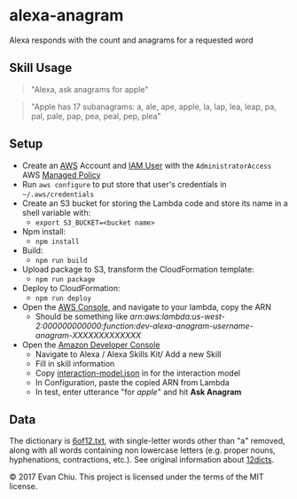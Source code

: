 # alexa-anagram
Alexa responds with the count and anagrams for a requested word

## Skill Usage
> "Alexa, ask anagrams for apple"

> "Apple has 17 subanagrams: a, ale, ape, apple, la, lap, lea, leap, pa, pal, pale, pap, pea, peal, pep, plea"

## Setup
* Create an [AWS](https://aws.amazon.com/) Account and [IAM User](https://aws.amazon.com/iam/) with the `AdministratorAccess` AWS [Managed Policy](http://docs.aws.amazon.com/IAM/latest/UserGuide/access_policies_managed-vs-inline.html)
* Run `aws configure` to put store that user's credentials in `~/.aws/credentials`
* Create an S3 bucket for storing the Lambda code and store its name in a shell variable with:
  * `export S3_BUCKET=<bucket name>`
* Npm install:
  * `npm install`
* Build:
  * `npm run build`
* Upload package to S3, transform the CloudFormation template:
  * `npm run package`
* Deploy to CloudFormation:
  * `npm run deploy`
* Open the [AWS Console](https://console.aws.amazon.com), and navigate to your lambda, copy the ARN
  * Should be something like *arn:aws:lambda:us-west-2:000000000000:function:dev-alexa-anagram-username-anagram-XXXXXXXXXXXXX*
* Open the [Amazon Developer Console](https://developer.amazon.com/home.html)
  * Navigate to Alexa / Alexa Skills Kit/ Add a new Skill
  * Fill in skill information
  * Copy [interaction-model.json](interaction-model.json) in for the interaction model
  * In Configuration, paste the copied ARN from Lambda
  * In test, enter utterance "for *apple*" and hit **Ask Anagram**

## Data
The dictionary is [6of12.txt](data/6of12.txt), with single-letter words other than "a" removed, along with all words containing non lowercase letters (e.g. proper nouns, hyphenations, contractions, etc.).  See original information about [12dicts](http://scrapmaker.com/data/wordlists/twelve-dicts/readme.html).

&copy; 2017 Evan Chiu. This project is licensed under the terms of the MIT license.
